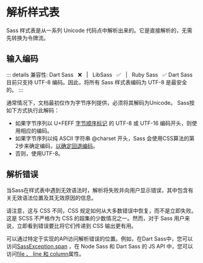 # 解析样式表

Sass 样式表是从一系列 Unicode 代码点中解析出来的。它是直接解析的，无需先转换为令牌流。

## 输入编码

::: details 兼容性: Dart Sass &nbsp; :x: &nbsp; | &nbsp; LibSass &nbsp; :white_check_mark: &nbsp; | &nbsp; Ruby Sass &nbsp;  :white_check_mark:
Dart Sass 目前只支持 UTF-8 编码。因此，将所有 Sass 样式表编码为 UTF-8 是最安全的。
:::

通常情况下，文档最初仅作为字节序列提供，必须将其解码为Unicode。 Sass按如下方式执行此解码：

* 如果字节序列以 U+FEFF [字节顺序标记](https://baike.baidu.com/item/BOM/2790364) 的 UTF-8 或 UTF-16 编码开头，则使用相应的编码。
* 如果字节序列以纯 ASCII 字符串 @charset 开头，Sass 会使用CSS算法的第2步来确定编码，[以确定回退编码](https://drafts.csswg.org/css-syntax-3/#input-byte-stream)。
* 否则，使用UTF-8。

## 解析错误

当Sass在样式表中遇到无效语法时，解析将失败并向用户显示错误，其中包含有关无效语法位置及其无效原因的信息。

请注意，这与 CSS 不同，CSS 规定如何从大多数错误中恢复，而不是立即失败。这是 SCSS 不严格作为 CSS 的超集的少数情况之一。然而，对于 Sass 用户来说，立即看到错误要比将它们传递到 CSS 输出更有用。

可以通过特定于实现的API访问解析错误的位置。例如，在Dart Sass中，您可以访问[SassException.span](https://pub.dartlang.org/documentation/sass/latest/sass/SassException/span.html) ，在 Node Sass 和 Dart Sass 的 JS API 中，您可以访问[file 、 line 和 column](https://github.com/sass/node-sass#error-object)属性。